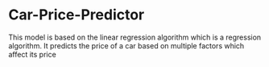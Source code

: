 # Car-Price-Predictor

This model is based on the linear regression algorithm which is a regression algorithm. It predicts the price of a car based on multiple factors which affect its price
